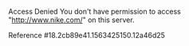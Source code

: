 Access Denied You don't have permission to access "http://www.nike.com/" on this server.

Reference #18.2cb89e41.1563425150.12a46d25